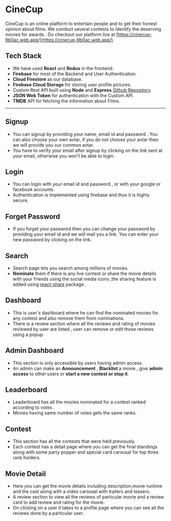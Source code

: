 # CineCup

CineCup is an online platform to entertain people and to get their honest opinion about films. We conduct several contests to identify the deserving movies for awards . Do checkout our platform live at [https://cinecup-9b0ac.web.app/](https://cinecup-9b0ac.web.app/).

## Tech Stack

- We have used **React** and **Redux** in the frontend.
- **Firebase** for most of the Backend and User Authentication.
- **Cloud Firestore** as our database.
- **Firebase Cloud Storage** for storing user profile pictures.
- Custom Rest API built using **Node** and **Express** [Github Repository](https://github.com/Shikhar15606/cinecup-backend).
- **JSON Web Token** for authentication with the Custom API.
- **TMDB** API for fetching the information about Films.

---

## Signup

- You can signup by providing your name, email id and password . You can also choose your own avtar, if you do not choose your avtar then we will provide you our common avtar.
- You have to verify your email after signup by clicking on the link sent at your email, otherwise you won't be able to login.

## Login

- You can login with your email id and password , or with your google or facebook accounts.
- Authentication is implemented using firebase and thus it is highly secure.

## Forget Password

- If you forget your password then you can change your password by providing your email id and we will mail you a link. You can enter your new password by clicking on the link.

## Search

- Search page lets you search among millions of movies.
- **Nominate** them if there is any live contest or share the movie details with your friends using the social media icons ,the sharing feature is added using [react-share](http://https://www.npmjs.com/package/react-share 'react-share') package .

## Dashboard

- This is user's dashboard where he can find the nominated movies for any contest and also remove them from nominations.
- There is a review section where all the reviews and rating of movies reviewed by user are listed , user can remove or edit those reviews using a popup.

## Admin Dashboard

- This section is only accessible by users having admin access.
- An admin can make an **Announcement** , **Blacklist** a movie , give **admin access** to other users or **start a new contest or stop it**.

## Leaderboard

- Leaderboard has all the movies nominated for a contest ranked according to votes .
- Movies having same number of votes gets the same ranks.

## Contest

- This section has all the contests that were held previously.
- Each contest has a detail page where you can get the final standings along with some party popper and special card carousal for top three rank holders.

## Movie Detail

- Here you can get the movie details including description,movie runtime and the cast along with a video carousal with trailers and teasers.
- A review section to view all the reviews of particular movie and a review card to add review and rating for the movie.
- On clicking on a user it takes to a profile page where you can see all the reviews done by a particular user.
